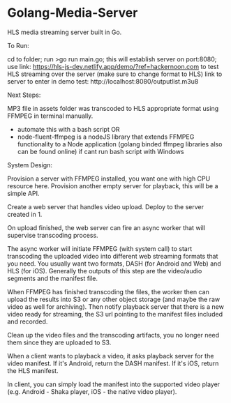 # Golang-Media-Server

HLS media streaming server built in Go. 

To Run:

cd to folder;
run >go run main.go;
this will establish server on port:8080;
use link: https://hls-js-dev.netlify.app/demo/?ref=hackernoon.com to test HLS streaming over the server (make sure to change format to HLS)
link to server to enter in demo test: http://localhost:8080/outputlist.m3u8


Next Steps: 

MP3 file in assets folder was transcoded to HLS appropriate format using FFMPEG in terminal manually.
  - automate this with a bash script 
  OR
  - node-fluent-ffmpeg is a nodeJS library that extends FFMPEG functionality to a Node application (golang binded ffmpeg libraries also can be found online) if cant run bash script with Windows
  
System Design:

Provision a server with FFMPEG installed, you want one with high CPU resource here. Provision another empty server for playback, this will be a simple API.

Create a web server that handles video upload. Deploy to the server created in 1.

On upload finished, the web server can fire an async worker that will supervise transcoding process.

The async worker will initiate FFMPEG (with system call) to start transcoding the uploaded video into different web streaming formats that you need. You usually want two formats, DASH (for Android and Web) and HLS (for iOS). Generally the outputs of this step are the video/audio segments and the manifest file.

When FFMPEG has finished transcoding the files, the worker then can upload the results into S3 or any other object storage (and maybe the raw video as well for archiving). Then notify playback server that there is a new video ready for streaming, the S3 url pointing to the manifest files included and recorded.

Clean up the video files and the transcoding artifacts, you no longer need them since they are uploaded to S3.

When a client wants to playback a video, it asks playback server for the video manifest. If it's Android, return the DASH manifest. If it's iOS, return the HLS manifest.

In client, you can simply load the manifest into the supported video player (e.g. Android - Shaka player, iOS - the native video player).
